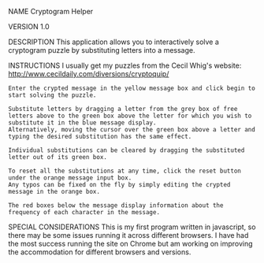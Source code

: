 NAME
	Cryptogram Helper

VERSION
	1.0

DESCRIPTION
	This application allows you to interactively solve a cryptogram puzzle by substituting letters into a message.

INSTRUCTIONS 
	I usually get my puzzles from the Cecil Whig's website: http://www.cecildaily.com/diversions/cryptoquip/
	
	Enter the crypted message in the yellow message box and click begin to start solving the puzzle. 
	
	Substitute letters by dragging a letter from the grey box of free letters above to the green box above the letter for which you wish to substitute it in the blue message display.
	Alternatively, moving the cursor over the green box above a letter and typing the desired substitution has the same effect.
	
	Individual substitutions can be cleared by dragging the substituted letter out of its green box.
	
	To reset all the substitutions at any time, click the reset button under the orange message input box.
	Any typos can be fixed on the fly by simply editing the crypted message in the orange box.

	The red boxes below the message display information about the frequency of each character in the message.

SPECIAL CONSIDERATIONS
	This is my first program written in javascript, so there may be some issues running it across different browsers.
    I have had the most success running the site on Chrome but am working on improving the accommodation for different browsers and versions.
	 